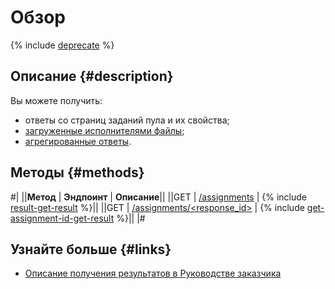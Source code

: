# Обзор

{% include [deprecate](../../_includes/deprecate.md) %}

## Описание {#description}

Вы можете получить:

- ответы со страниц заданий пула и их свойства;
- [загруженные исполнителями файлы](attachments.md);
- [агрегированные ответы](aggregated-solutions.md).

## Методы {#methods}

#|
||**Метод** | **Эндпоинт** | **Описание**||
||GET | [/assignments](result.md) | {% include [result-get-result](../_includes/concepts/result/id-result/get-result.md) %}||
||GET | [/assignments/<response_id>](get-assignment-id.md) | {% include [get-assignment-id-get-result](../_includes/concepts/get-assignment-id/id-get-assignment-id/get-result.md) %}||
|#

## Узнайте больше {#links}

- [Описание получения результатов в Руководстве заказчика](../../guide/concepts/result-of-eval.md)